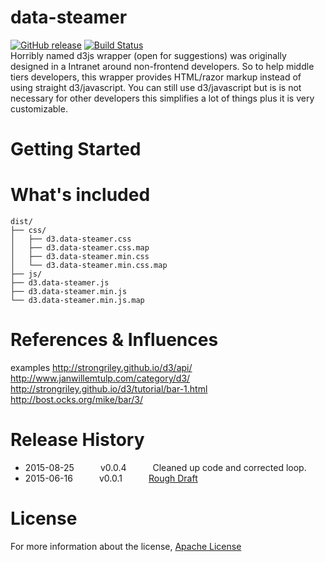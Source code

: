 # data-steamer
[![GitHub release](https://img.shields.io/badge/Alpha-0.0.3-red.svg)]()
[![Build Status](https://travis-ci.org/fassetar/data-steamer.svg?branch=master)](https://travis-ci.org/fassetar/data-steamer)
<br/>
Horribly named d3js wrapper (open for suggestions) was originally designed in a Intranet around non-frontend developers. So to help middle tiers developers, this wrapper provides HTML/razor markup instead of using straight d3/javascript. You can still use d3/javascript but is is not necessary for other developers this simplifies a lot of things plus it is very customizable.

Getting Started
=============

# What's included

```
dist/
├── css/
│   ├── d3.data-steamer.css
│   ├── d3.data-steamer.css.map
│   ├── d3.data-steamer.min.css
│   └── d3.data-steamer.min.css.map   
├── js/
├── d3.data-steamer.js
├── d3.data-steamer.min.js
└── d3.data-steamer.min.js.map
```

References & Influences
=============
examples
http://strongriley.github.io/d3/api/<br/>
http://www.janwillemtulp.com/category/d3/<br/>
http://strongriley.github.io/d3/tutorial/bar-1.html<br/>
http://bost.ocks.org/mike/bar/3/<br/>

Release History
=============
 * 2015-08-25   v0.0.4   Cleaned up code and corrected loop.
 * 2015-06-16   v0.0.1   [Rough Draft](http://anthonyfassett.blogspot.com/2015/06/project-raft-draft-for-data-steamer.html)

License
=============
For more information about the license, [Apache License](https://github.com/fassetar/Data-Steamer/blob/master/LICENSE)
